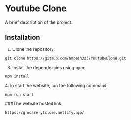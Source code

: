 # Youtube Clone

A brief description of the project.

## Installation

1. Clone the repository:
```shell
git clone https://github.com/ambesh333/YoutubeClone.git
```
3. Install the dependencies using npm:
```
npm install
```
4.To start the website, run the following command:
```
npm run start
```
###The website hosted link:
```
https://grocare-ytclone.netlify.app/ 
```
